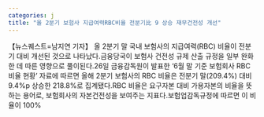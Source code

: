 ```yaml
---
categories: j
title: "올 2분기 보험사 지급여력RBC비율 전분기比 9 상승 재무건전성 개선"
---
```

【뉴스퀘스트=남지연 기자】 올 2분기 말 국내 보험사의 지급여력(RBC) 비율이 전분기 대비 개선된 것으로 나타났다.금융당국이 보험사 건전성 규제 산출 규정을 일부 완화한 데 따른 영향으로 풀이된다.26일 금융감독원이 발표한 ‘6월 말 기준 보험회사 RBC 비율 현황’ 자료에 따르면 올해 2분기 보험사의 RBC 비율은 전분기 말(209.4%) 대비 9.4%p 상승한 218.8%로 집계됐다.RBC 비율은 요구자본 대비 가용자본의 비율을 뜻하는 용어로, 보험회사의 자본건전성을 보여주는 지표다.보험업감독규정에 따르면 이 비율이 100% 
